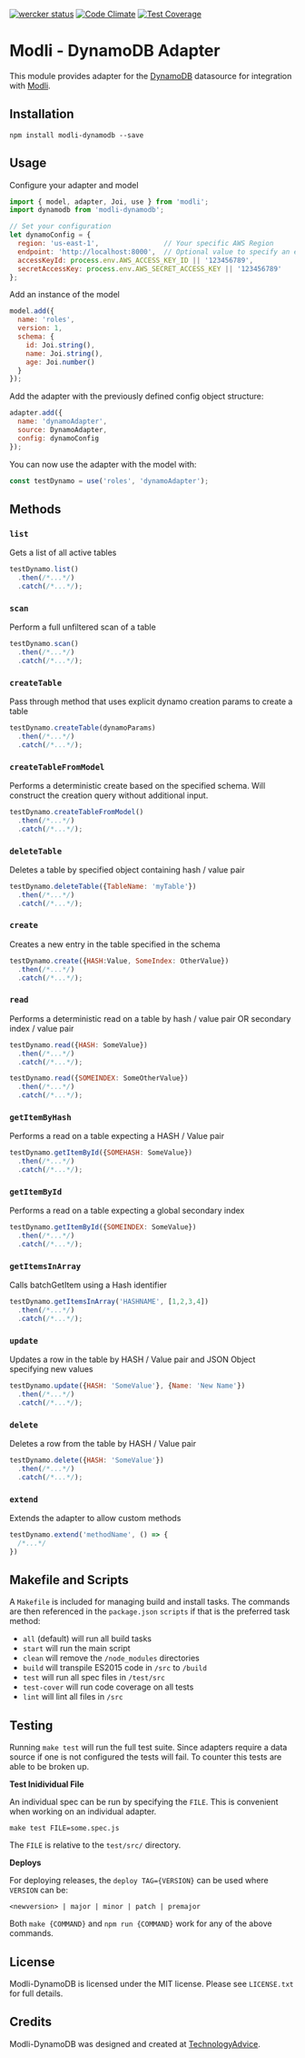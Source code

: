 [![wercker status](https://app.wercker.com/status/76a8e0a57f5bbb26274c21e097eda3d1/s/master "wercker status")](https://app.wercker.com/project/bykey/76a8e0a57f5bbb26274c21e097eda3d1)
[![Code Climate](https://codeclimate.com/github/node-modli/modli-dynamodb/badges/gpa.svg)](https://codeclimate.com/github/node-modli/modli-dynamodb)
[![Test Coverage](https://codeclimate.com/github/node-modli/modli-dynamodb/badges/coverage.svg)](https://codeclimate.com/github/node-modli/modli-dynamodb/coverage)

# Modli - DynamoDB Adapter

This module provides adapter for the [DynamoDB](https://aws.amazon.com/dynamodb)
datasource for integration with [Modli](https://github.com/node-modli).

## Installation

```
npm install modli-dynamodb --save
```

## Usage

Configure your adapter and model
```javascript
import { model, adapter, Joi, use } from 'modli';
import dynamodb from 'modli-dynamodb';

// Set your configuration
let dynamoConfig = {
  region: 'us-east-1',                // Your specific AWS Region
  endpoint: 'http://localhost:8000',  // Optional value to specify an end point
  accessKeyId: process.env.AWS_ACCESS_KEY_ID || '123456789',
  secretAccessKey: process.env.AWS_SECRET_ACCESS_KEY || '123456789'
};
```

Add an instance of the model

```javascript
model.add({
  name: 'roles',
  version: 1, 
  schema: {
    id: Joi.string(),
    name: Joi.string(),
    age: Joi.number()
  }
});
```

Add the adapter with the previously defined config object structure:

```javascript
adapter.add({
  name: 'dynamoAdapter',
  source: DynamoAdapter,
  config: dynamoConfig
});
```

You can now use the adapter with the model with:

```javascript
const testDynamo = use('roles', 'dynamoAdapter');
```

## Methods

### `list`

Gets a list of all active tables

```javascript
testDynamo.list()
  .then(/*...*/)
  .catch(/*...*/);
```

### `scan`

Perform a full unfiltered scan of a table

```javascript
testDynamo.scan()
  .then(/*...*/)
  .catch(/*...*/);
```

### `createTable`

Pass through method that uses explicit dynamo creation params to create a table

```javascript
testDynamo.createTable(dynamoParams)
  .then(/*...*/)
  .catch(/*...*/);
```

### `createTableFromModel`

Performs a deterministic create based on the specified schema.  Will construct the creation query without additional input.

```javascript
testDynamo.createTableFromModel()
  .then(/*...*/)
  .catch(/*...*/);
```

### `deleteTable`

Deletes a table by specified object containing hash / value pair

```javascript
testDynamo.deleteTable({TableName: 'myTable'})
  .then(/*...*/)
  .catch(/*...*/);
```

### `create`

Creates a new entry in the table specified in the schema

```javascript
testDynamo.create({HASH:Value, SomeIndex: OtherValue})
  .then(/*...*/)
  .catch(/*...*/);
```

### `read`

Performs a deterministic read on a table by hash / value pair OR secondary index / value pair

```javascript
testDynamo.read({HASH: SomeValue})
  .then(/*...*/)
  .catch(/*...*/);
```

```javascript
testDynamo.read({SOMEINDEX: SomeOtherValue})
  .then(/*...*/)
  .catch(/*...*/);
```

### `getItemByHash`

Performs a read on a table expecting a HASH / Value pair

```javascript
testDynamo.getItemById({SOMEHASH: SomeValue})
  .then(/*...*/)
  .catch(/*...*/);
```

### `getItemById`

Performs a read on a table expecting a global secondary index

```javascript
testDynamo.getItemById({SOMEINDEX: SomeValue})
  .then(/*...*/)
  .catch(/*...*/);
```

### `getItemsInArray`

Calls batchGetItem using a Hash identifier

```javascript
testDynamo.getItemsInArray('HASHNAME', [1,2,3,4])
  .then(/*...*/)
  .catch(/*...*/);
```

### `update`

Updates a row in the table by HASH / Value pair and JSON Object specifying new values

```javascript
testDynamo.update({HASH: 'SomeValue'}, {Name: 'New Name'})
  .then(/*...*/)
  .catch(/*...*/);
```

### `delete`

Deletes a row from the table by HASH / Value pair

```javascript
testDynamo.delete({HASH: 'SomeValue'})
  .then(/*...*/)
  .catch(/*...*/);
```

### `extend`

Extends the adapter to allow custom methods

```javascript
testDynamo.extend('methodName', () => {
  /*...*/
})
```

## Makefile and Scripts

A `Makefile` is included for managing build and install tasks. The commands are
then referenced in the `package.json` `scripts` if that is the preferred
task method:

* `all` (default) will run all build tasks
* `start` will run the main script
* `clean` will remove the `/node_modules` directories
* `build` will transpile ES2015 code in `/src` to `/build`
* `test` will run all spec files in `/test/src`
* `test-cover` will run code coverage on all tests
* `lint` will lint all files in `/src`

## Testing

Running `make test` will run the full test suite. Since adapters require a data
source if one is not configured the tests will fail. To counter this tests are
able to be broken up.

**Test Inidividual File**

An individual spec can be run by specifying the `FILE`. This is convenient when
working on an individual adapter.

```
make test FILE=some.spec.js
```

The `FILE` is relative to the `test/src/` directory.

**Deploys**

For deploying releases, the `deploy TAG={VERSION}` can be used where `VERSION` can be:

```
<newversion> | major | minor | patch | premajor
```

Both `make {COMMAND}` and `npm run {COMMAND}` work for any of the above commands.

## License

Modli-DynamoDB is licensed under the MIT license. Please see `LICENSE.txt` for full details.

## Credits

Modli-DynamoDB was designed and created at [TechnologyAdvice](http://www.technologyadvice.com).
